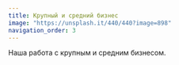 ```yaml
---
title: Крупный и средний бизнес
image: "https://unsplash.it/440/440?image=898"
navigation_order: 3
---
```


Наша работа с крупным и средним бизнесом.
